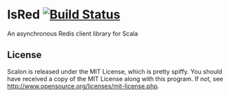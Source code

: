 IsRed [![Build Status](https://secure.travis-ci.org/Nycto/IsRed.png?branch=master)](http://travis-ci.org/Nycto/IsRed)
=====

An asynchronous Redis client library for Scala

License
-------

Scalon is released under the MIT License, which is pretty spiffy. You should
have received a copy of the MIT License along with this program. If not, see
<http://www.opensource.org/licenses/mit-license.php>.
